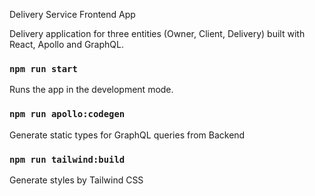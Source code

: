 Delivery Service Frontend App

Delivery application for three entities (Owner, Client, Delivery) built with React, Apollo and GraphQL.

### `npm run start`

Runs the app in the development mode.

### `npm run apollo:codegen`

Generate static types for GraphQL queries from Backend

### `npm run tailwind:build`

Generate styles by Tailwind CSS
